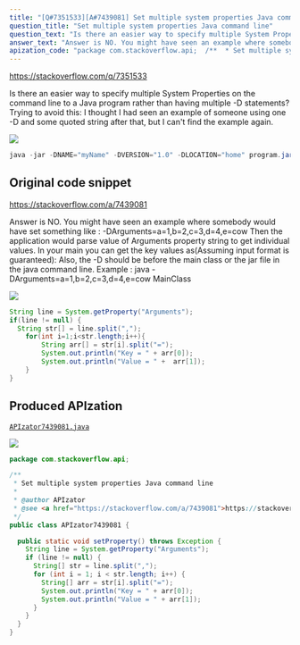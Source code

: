 ```yaml
---
title: "[Q#7351533][A#7439081] Set multiple system properties Java command line"
question_title: "Set multiple system properties Java command line"
question_text: "Is there an easier way to specify multiple System Properties on the command line to a Java program rather than having multiple -D statements? Trying to avoid this: I thought I had seen an example of someone using one -D and some quoted string after that, but I can't find the example again."
answer_text: "Answer is NO. You might have seen an example where somebody would have set something like : -DArguments=a=1,b=2,c=3,d=4,e=cow Then the application would parse value of Arguments property string to get individual values. In your main you can get the key values as(Assuming input format is guaranteed): Also, the -D should be before the main class or the jar file in the java command line. Example : java  -DArguments=a=1,b=2,c=3,d=4,e=cow MainClass"
apization_code: "package com.stackoverflow.api;  /**  * Set multiple system properties Java command line  *  * @author APIzator  * @see <a href=\"https://stackoverflow.com/a/7439081\">https://stackoverflow.com/a/7439081</a>  */ public class APIzator7439081 {    public static void setProperty() throws Exception {     String line = System.getProperty(\"Arguments\");     if (line != null) {       String[] str = line.split(\",\");       for (int i = 1; i < str.length; i++) {         String[] arr = str[i].split(\"=\");         System.out.println(\"Key = \" + arr[0]);         System.out.println(\"Value = \" + arr[1]);       }     }   } }"
---
```


https://stackoverflow.com/q/7351533

Is there an easier way to specify multiple System Properties on the command line to a Java program rather than having multiple -D statements?
Trying to avoid this:
I thought I had seen an example of someone using one -D and some quoted string after that, but I can&#x27;t find the example again.


<div class="code-logo"><img src="/stackoverflow.png" /></div>

```java
java -jar -DNAME="myName" -DVERSION="1.0" -DLOCATION="home" program.jar
```


## Original code snippet

https://stackoverflow.com/a/7439081

Answer is NO. You might have seen an example where somebody would have set something like :
-DArguments=a=1,b=2,c=3,d=4,e=cow
Then the application would parse value of Arguments property string to get individual values.
In your main you can get the key values as(Assuming input format is guaranteed):
Also, the -D should be before the main class or the jar file in the java command line. Example : java  -DArguments=a=1,b=2,c=3,d=4,e=cow MainClass

<div class="code-logo"><img src="/stackoverflow.png" /></div>

```java
String line = System.getProperty("Arguments");
if(line != null) {
  String str[] = line.split(",");
    for(int i=1;i<str.length;i++){
        String arr[] = str[i].split("=");
        System.out.println("Key = " + arr[0]);
        System.out.println("Value = " +  arr[1]);
    }
}
```

## Produced APIzation

[`APIzator7439081.java`](https://github.com/blind-papers/apization-temp-data/raw/main/search/APIzator7439081.java)

<div class="code-logo"><img src="/apizator.png" /></div>

```java
package com.stackoverflow.api;

/**
 * Set multiple system properties Java command line
 *
 * @author APIzator
 * @see <a href="https://stackoverflow.com/a/7439081">https://stackoverflow.com/a/7439081</a>
 */
public class APIzator7439081 {

  public static void setProperty() throws Exception {
    String line = System.getProperty("Arguments");
    if (line != null) {
      String[] str = line.split(",");
      for (int i = 1; i < str.length; i++) {
        String[] arr = str[i].split("=");
        System.out.println("Key = " + arr[0]);
        System.out.println("Value = " + arr[1]);
      }
    }
  }
}

```